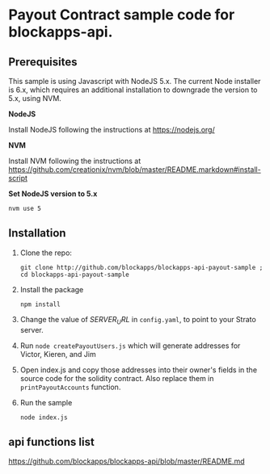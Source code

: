 # Payout Contract sample code for blockapps-api.

## Prerequisites
This sample is using Javascript with NodeJS 5.x.  The current Node installer is 6.x, which requires an additional installation to downgrade the version to 5.x, using NVM.

**NodeJS**

Install NodeJS following the instructions at https://nodejs.org/

**NVM**

Install NVM following the instructions at https://github.com/creationix/nvm/blob/master/README.markdown#install-script

**Set NodeJS version to 5.x**

`nvm use 5`

## Installation

1. Clone the repo:

   `git clone http://github.com/blockapps/blockapps-api-payout-sample ; cd blockapps-api-payout-sample`
1. Install the package

   `npm install`
1. Change the value of $SERVER_URL$ in `config.yaml`, to point to your Strato server.
1. Run `node createPayoutUsers.js` which will generate addresses for Victor, Kieren, and Jim
1. Open index.js and copy those addresses into their owner's fields in the source code for the solidity contract. Also replace them in `printPayoutAccounts` function.
 
1. Run the sample

   `node index.js`

## api functions list
https://github.com/blockapps/blockapps-api/blob/master/README.md
